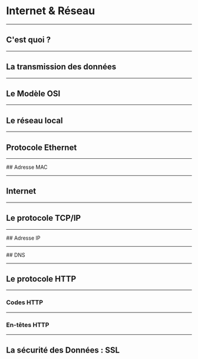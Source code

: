 # Internet & Réseau
<!-- Maybe Split in Serveral Lessons ? Local Network / Internet / Security / HTTP -->


---



## C'est quoi ?



***



## La transmission des données


***


## Le Modèle OSI



---



## Le réseau local




***


## Protocole Ethernet




***



## Adresse MAC




---



## Internet




***



## Le protocole TCP/IP

<!-- Talk about ports-->


***



## Adresse IP




***



## DNS




---



## Le protocole HTTP
<!-- Talk about default port-->



***



### Codes HTTP



***



### En-têtes HTTP




---



## La sécurité des Données : SSL
